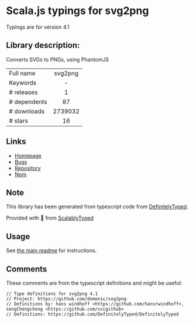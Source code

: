 
# Scala.js typings for svg2png

Typings are for version 4.1

## Library description:
Converts SVGs to PNGs, using PhantomJS

|                    |                 |
| ------------------ | :-------------: |
| Full name          | svg2png |
| Keywords           | - |
| # releases         | 1 |
| # dependents       | 87 |
| # downloads        | 2739032 |
| # stars            | 16 |

## Links
- [Homepage](https://github.com/domenic/svg2png#readme)
- [Bugs](https://github.com/domenic/svg2png/issues)
- [Repository](https://github.com/domenic/svg2png)
- [Npm](https://www.npmjs.com/package/svg2png)
    


## Note
This library has been generated from typescript code from [DefinitelyTyped](https://definitelytyped.org).

Provided with :purple_heart: from [ScalablyTyped](https://github.com/oyvindberg/ScalablyTyped)

## Usage
See [the main readme](../../readme.md) for instructions.

## Comments

These comments are from the typescript definitions and might be useful:
```
// Type definitions for svg2png 4.1
// Project: https://github.com/domenic/svg2png
// Definitions by: hans windhoff <https://github.com/hansrwindhoff>, songChengcheng <https://github.com/sccgithub>
// Definitions: https://github.com/DefinitelyTyped/DefinitelyTyped

```

